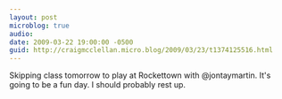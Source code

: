 ```yaml
---
layout: post
microblog: true
audio: 
date: 2009-03-22 19:00:00 -0500
guid: http://craigmcclellan.micro.blog/2009/03/23/t1374125516.html
---
```

Skipping class tomorrow to play at Rockettown with @jontaymartin.  It's going to be a fun day.  I should probably rest up.
